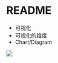 # README

- 可视化
- 可视化的维度
- Chart/Diagram

![](https://luo0412.oss-cn-hangzhou.aliyuncs.com/1688890594541-n2zsPrt5tZzk-image.png)